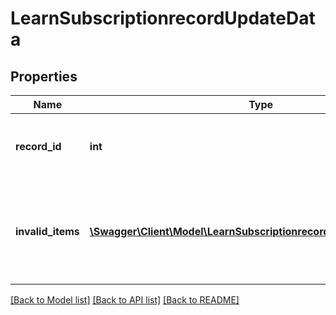 # LearnSubscriptionrecordUpdateData

## Properties
Name | Type | Description | Notes
------------ | ------------- | ------------- | -------------
**record_id** | **int** | The internal ID for the updated Subscription record | 
**invalid_items** | [**\Swagger\Client\Model\LearnSubscriptionrecordUpdateInvalidItems[]**](LearnSubscriptionrecordUpdateInvalidItems.md) | If there is invalid items, they will be returned as error masages array | [optional] 

[[Back to Model list]](../README.md#documentation-for-models) [[Back to API list]](../README.md#documentation-for-api-endpoints) [[Back to README]](../README.md)


